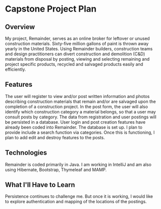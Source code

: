 # Capstone Project Plan

## Overview
My project, Remainder, serves as an online broker for leftover or unused construction materials. Sixty-five million gallons of paint is thrown away yearly in the United States. Using Remainder builders, construction teams and design practitioners can divert construction and demolition (C&D) materials from disposal by posting, viewing and selecting remaining and project specific products, recycled and salvaged products easily and efficiently.
## Features
The user will register to view and/or post written information and photos describing construction materials that remain and/or are salvaged upon the completion of a construction project. In the post form, the user will also identify which construction category a material belongs, so that a user may consult posts by category. The data from registration and user postings will be persisted in a database. User login and post creation features have already been coded into Remainder. The database is set up. I plan to provide include a search function via categories. Once this is functioning, I plan to add edit and destroy features to the posts. 
## Technologies
Remainder is coded primarily in Java. I am working in IntelliJ and am also using Hibernate, Bootstrap, Thymeleaf and MAMP.
## What I'll Have to Learn
Persistence continues to challenge me. But once it is working, I would like to explore authentication and mapping of the locations of the postings.
